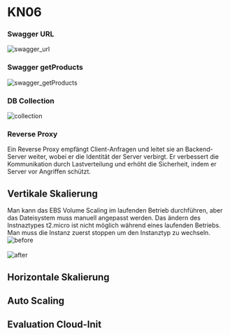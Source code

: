 # KN06

### Swagger URL
![swagger_url](https://github.com/user-attachments/assets/1adf039b-fe48-4372-8e16-6ea19804474d)

### Swagger getProducts
![swagger_getProducts](https://github.com/user-attachments/assets/8b9e3707-c2c3-4a1e-ba73-bbddfbb26cf6)

### DB Collection
![collection](https://github.com/user-attachments/assets/51795e5e-9bbb-4765-a7c7-94776fcc7860)

### Reverse Proxy
Ein Reverse Proxy empfängt Client-Anfragen und leitet sie an Backend-Server weiter, wobei er die Identität der Server verbirgt. Er verbessert die Kommunikation durch Lastverteilung und erhöht die Sicherheit, indem er Server vor Angriffen schützt.

## Vertikale Skalierung
Man kann das EBS Volume Scaling im laufenden Betrieb durchführen, aber das Dateisystem muss manuell angepasst werden. Das ändern des Instnaztypes t2.micro ist nicht möglich während eines laufenden Betriebs. Man muss die Instanz zuerst stoppen um den Instanztyp zu wechseln.
![before ](https://github.com/user-attachments/assets/b568973f-678a-40a0-a169-3899916c1e0e)
<br></br>
![after](https://github.com/user-attachments/assets/6e1e03fb-7a14-43f8-a4bb-532e2b010deb)

## Horizontale Skalierung

## Auto Scaling

## Evaluation Cloud-Init
